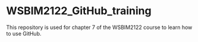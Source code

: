 # WSBIM2122_GitHub_training

This repository is used for chapter 7 of the WSBIM2122 course to learn how to use GitHub.
